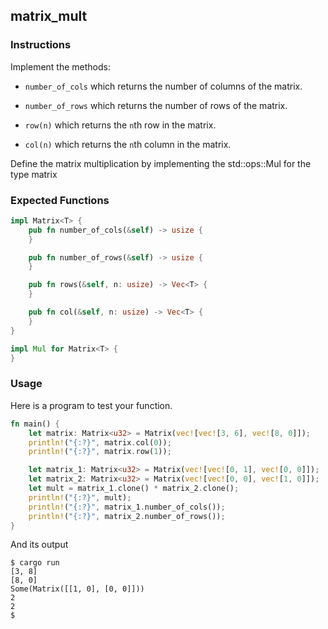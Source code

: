 ## matrix_mult

### Instructions

Implement the methods:

- `number_of_cols` which returns the number of columns of the matrix.

- `number_of_rows` which returns the number of rows of the matrix.

- `row(n)` which returns the `n`th row in the matrix.

- `col(n)` which returns the `n`th column in the matrix.

Define the matrix multiplication by implementing the std::ops::Mul for the type matrix

### Expected Functions

```rust
impl Matrix<T> {
	pub fn number_of_cols(&self) -> usize {
	}

	pub fn number_of_rows(&self) -> usize {
	}

	pub fn rows(&self, n: usize) -> Vec<T> {
	}

	pub fn col(&self, n: usize) -> Vec<T> {
	}
}

impl Mul for Matrix<T> {
}
```

### Usage

Here is a program to test your function.

```rust
fn main() {
	let matrix: Matrix<u32> = Matrix(vec![vec![3, 6], vec![8, 0]]);
	println!("{:?}", matrix.col(0));
	println!("{:?}", matrix.row(1));

	let matrix_1: Matrix<u32> = Matrix(vec![vec![0, 1], vec![0, 0]]);
	let matrix_2: Matrix<u32> = Matrix(vec![vec![0, 0], vec![1, 0]]);
	let mult = matrix_1.clone() * matrix_2.clone();
	println!("{:?}", mult);
	println!("{:?}", matrix_1.number_of_cols());
	println!("{:?}", matrix_2.number_of_rows());
}
```

And its output

```console
$ cargo run
[3, 8]
[8, 0]
Some(Matrix([[1, 0], [0, 0]]))
2
2
$
```
